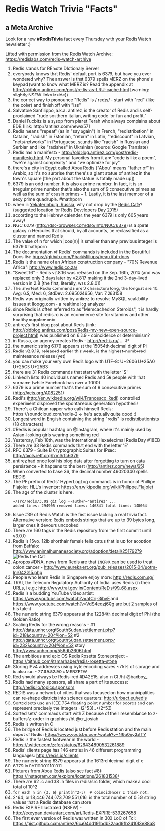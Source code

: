 # Redis Watch Trivia "Facts"
## a Meta Archive

Look for a new **#RedisTrivia** fact every Thursday with your Redis Watch newsletter :)

Lifted with permission from the Redis Watch Archive:
https://redislabs.com/redis-watch-archive

1. Redis stands for REmote DIctionary Server
2. everybody knows that Redis' default port is 6379, but have you ever wondered why? The answer is that 6379 spells MERZ on the phone's keypad (want to know what MERZ is? Read the appendix at http://oldblog.antirez.com/post/redis-as-LRU-cache.html [warning: slightly NSFW links inside])
3. the correct way to pronounce "Redis" is / rɛdɪs/ - start with "red" (like the color) and finish off with "iss"
4. Salvatore Sanfilippo, a.k.a. antirez, is the creator of Redis and is self-proclaimed "rude southern italian, writing code for fun and profit."
5. Daniel Fucbitz is a sysop from planet Terah who always complains about EDB [link: http://antirez.com/news/57]
6. Redis means "repeat" (as in "say again") in French, "redistribution" in Catalan, "radish" in Estonian, "return" in Latin, "rediscount" in Latvian, "nets/networks" in Portuguese, sounds like "radish" in Russian and Serbian and like "radishes" in Ukrainian (source: Google Translate)
7. Redis has a manifesto - http://oldblog.antirez.com/post/redis-manifesto.html. My personal favorites from it are "code is like a poem", "we're against complexity" and "we optimize for joy"
8. there's a city in Egypt called Abou Redis ("Abou" means "father of" in Arabic, so it's no surprise that there's a giant statue of antirez in the town's square [the part about the statue is totally made up])
9. 6379 is an odd number. It is also a prime number. In fact, it is an irregular prime number that's also the sum of 9 consecutive primes as well as the sum of cousin primes + 1. Lastly, it is the last member of a sexy prime quadruple. #mathporn
10. when in [Yekaterinburg, Russia](https://www.google.com/maps/preview?daddr=56.830392319327686,60.59142351150513), why not drop by the [Redis Cafe](https://foursquare.com/v/redis-cafe/4da8360243a12d0c264affcf)? (suggested location for Redis Developers Day 2015)
11. according to the Hebrew calender, the year 6379 is only 605 years away!
12. NGC 6379 (http://dso-browser.com/dso/info/NGC/6379) is a spiral galaxy in Hercules that should, by all accounts, be reclassified as a cluster and named Redis
13. The value of n for which |cos(n)| is smaller than any previous integer is 6379 #mathporn
14. The documentation of Redis' commands is included in the Beautiful Docs list: https://github.com/PharkMillups/beautiful-docs
15. Redis is the name of an African construction company - "70% Revenue Africa"! http://www.redis.co.za/
16. "Sweet 16" - Redis v2.8.16 was released on the Sep. 16th, 2014 (and was replaced only 3 days later by v2.8.17 making it the 2nd 3-day-lived version in 2.8 [the first, literally, was 2.8.0])
17. The shortest Redis commands are 3 characters long, the longest are 16. Avg: 6.5, Med: 6, StdDev: 2.695024656, Var: 7.263158
18. Redis was originally written by antirez to resolve MySQL scalability issues at lloogg.com - a realtime log analyzer
19. since Redis is often referred to as "Memcached on Steroids", it is hardly surprising that redis.ro is an ecommerce site for vitamins and other healthy supplements
20. antirez's first blog post about Redis (link: http://oldblog.antirez.com/post/Redis-my-new-open-source-project.html) was published on 6.3.9 - coincidence or determinism?
21. in Russia, an agency creates Redis - http://red-is.ru/ ... :P
22. the numeric string 6379 appears at the 15054th decimal digit of Pi
23. Redis v2.8.19, released earlier this week, is the highest-numbered maintenance release (yet)
24. you can make your very own Redis logo with UTF-8: U+2606 U+25A0 U+25CB U+25B3
25. there are 31 Redis commands that start with the letter 'S'
26. LinkedIn lists 40 individuals named Redis and 56 people with that surname (while Facebook has over a 1000)
27. 6379 is a prime number that's the sum of 9 consecutive primes (http://oeis.org/A082251)
28. Redi's (http://en.wikipedia.org/wiki/Francesco_Redi) controlled experiment disproved the spontaneous generation hypothesis
29. There's a Chilean rapper who calls himself Redis: https://soundcloud.com/redis-2 <- he's actually quite good :)
30. Longest word in English containing the string "redis" is redistributionists (18 characters)
31. #Redis is popular hashtag on @Instagram, where it's mainly used by Asian-looking girls wearing something red
32. Yesterday, Feb 18th, was the International Hexadecimal Redis Day #18EB
33. There are 33 Redis commands that end with the letter 'E'
34. RFC 6379 - Suite B Cryptographic Suites for IPsec: http://tools.ietf.org/html/rfc6379
35. antirez had once lost his blog data after forgetting to turn on data persistence - it happens to the best (http://antirez.com/news/65)
36. When converted to base 36, the decimal number 46020340 spells REDIS
37. The PF prefix of Redis' HyperLogLog commands is in honor of Phillipe Flajolet, HLL's inventor: https://en.wikipedia.org/wiki/Philippe_Flajolet
38. The age of the cluster is here.
    ```
    ~/src/redis/3.0$ git log --author="antirez" ...
    added lines: 294905 removed lines: 146841 total lines: 148064
    ```
39. Issue #39 of Redis Watch is the first issue lacking a real trivia fact. Alternative version: Redis embeds strings that are up to 39 bytes long, larger ones it devours uncooked
40. There are 160 tags in the Redis repository from the first commit until v3.0.0
41. Redis is 15yo, 12lb shorthair female felis catus that is up for adoption from Buffalo: http://www.animalhumanesociety.org/adoption/detail/25179279 ![Redis the Cat](http://www.animalhumanesociety.org/sites/default/files/imagecache/animal_detail_large_360_x_270/adoption/images/large/25179279-1.jpg "Redis the Cat")
42. Apropos #DNA, news from Redis are that `INCRNA` can be used to treat colon:cancer - http://www.eurekalert.org/pub_releases/2015-04/uotm-lnr042015.php
43. People who learn Redis in Singapore enjoy more: http://redis.com.sg/
44. TRAI, the Telecom Regulatory Authority of India, uses Redis (in their URLs, i.e.g.: http://www.trai.gov.in/Content/ReDis/99_68.aspx)
45. Redis is a budding YouTube video artist: https://www.youtube.com/watch?v=atCrj-3ibvE and https://www.youtube.com/watch?v=VdS4eqzj6Qg are but 2 samples of his talent
46. The numeric string 6379 appears at the 12284th decimal digit of Phi (the Golden Ratio)
47. Scaling Redis for the wrong reasons - #1 http://data.unhcr.org/SouthSudan/settlement.php?id=218&country=204®ion=52 #2 http://data.unhcr.org/SouthSudan/settlement.php?id=232&country=204®ion=52 story http://www.unhcr.org/556db2606.html
48. The ambitious and epic OS Redis Rosetta Stone project - https://github.com/itamarhaber/redis-rosetta-stone
49. Storing IPv4 addresses using byte encoding saves ~75% of storage and is also fun - 77.69.82.90 #MERZFTW
50. Red should always be Redis-red #D42E15, also in CI /ht @badboy_
51. Redis had many sponsors, all share a part of its success: http://redis.io/topics/sponsors
52. REDIS was a network of cities that was focused on how municipalities can re-shape districts into science quarters: http://urbact.eu/redis
53. Sorted sets use an IEEE 754 floating point number for scores and can represent precisely the integers -(2^53)..+(2^53)
54. Sorted sets' commands start with Z because of their resemblance to z-buffers/z-order in graphics /ht @dr_josiah
55. Redis is written in C
56. The bridge of Redis is located just before Redis station and the main depot of Redis: https://www.youtube.com/watch?v=N9a0xy2xITY
57. Redis is the fastest footwear in the world - https://twitter.com/zefer/status/626434890532261889
58. Redis' clients page has 146 entries in 46 different programming languages: http://redis.io/clients
59. The numeric string 6379 appears at the 1613rd decimal digit of e
60. 6379 is 0b1100011101011
61. Pictures from Abou Redis (also see fact #8): https://instagram.com/explore/locations/261831538/
62. There are 62 .c and 38 .h files in redis/src folder, which make a cool total of 10^2
63. `for each n in {3, 6} print(n^2-1)  # coincidence? I think not.`
64. 2^64, or 18,446,744,073,709,551,616, is the total number of 0.5G string values that a Redis database can store
65. Redis EXPIRE Illustrated (NSFW) - http://exeypan.deviantart.com/art/Redis-EXPIRE-539267658
66. The first ever version of Redis was written in 300 LoC of Tcl: https://gist.github.com/antirez/6ca04dd191bdb82aad9fb241013e88a8
